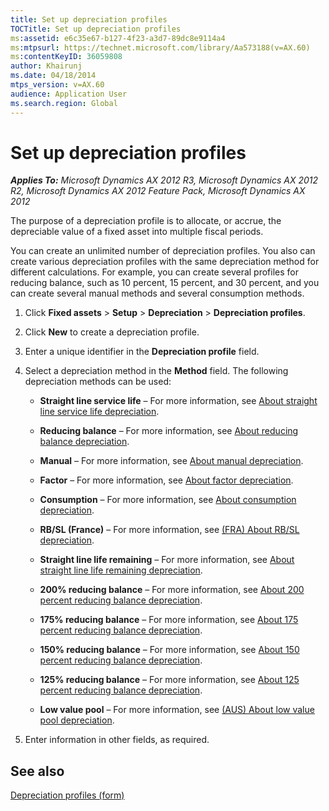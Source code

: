 ```yaml
---
title: Set up depreciation profiles
TOCTitle: Set up depreciation profiles
ms:assetid: e6c35e67-b127-4f23-a3d7-89dc8e9114a4
ms:mtpsurl: https://technet.microsoft.com/library/Aa573188(v=AX.60)
ms:contentKeyID: 36059808
author: Khairunj
ms.date: 04/18/2014
mtps_version: v=AX.60
audience: Application User
ms.search.region: Global
---
```


# Set up depreciation profiles 


_**Applies To:** Microsoft Dynamics AX 2012 R3, Microsoft Dynamics AX 2012 R2, Microsoft Dynamics AX 2012 Feature Pack, Microsoft Dynamics AX 2012_

The purpose of a depreciation profile is to allocate, or accrue, the depreciable value of a fixed asset into multiple fiscal periods.

You can create an unlimited number of depreciation profiles. You also can create various depreciation profiles with the same depreciation method for different calculations. For example, you can create several profiles for reducing balance, such as 10 percent, 15 percent, and 30 percent, and you can create several manual methods and several consumption methods.

1.  Click **Fixed assets** \> **Setup** \> **Depreciation** \> **Depreciation profiles**.

2.  Click **New** to create a depreciation profile.

3.  Enter a unique identifier in the **Depreciation profile** field.

4.  Select a depreciation method in the **Method** field. The following depreciation methods can be used:
    
      - **Straight line service life** – For more information, see [About straight line service life depreciation](about-straight-line-service-life-depreciation.md).
    
      - **Reducing balance** – For more information, see [About reducing balance depreciation](about-reducing-balance-depreciation.md).
    
      - **Manual** – For more information, see [About manual depreciation](about-manual-depreciation.md).
    
      - **Factor** – For more information, see [About factor depreciation](about-factor-depreciation.md).
    
      - **Consumption** – For more information, see [About consumption depreciation](about-consumption-depreciation.md).
    
      - **RB/SL (France)** – For more information, see [(FRA) About RB/SL depreciation](fra-about-rb-sl-depreciation.md).
    
      - **Straight line life remaining** – For more information, see [About straight line life remaining depreciation](about-straight-line-life-remaining-depreciation.md).
    
      - **200% reducing balance** – For more information, see [About 200 percent reducing balance depreciation](about-200-percent-reducing-balance-depreciation.md).
    
      - **175% reducing balance** – For more information, see [About 175 percent reducing balance depreciation](about-175-percent-reducing-balance-depreciation.md).
    
      - **150% reducing balance** – For more information, see [About 150 percent reducing balance depreciation](about-150-percent-reducing-balance-depreciation.md).
    
      - **125% reducing balance** – For more information, see [About 125 percent reducing balance depreciation](about-125-percent-reducing-balance-depreciation.md).
    
      - **Low value pool** – For more information, see [(AUS) About low value pool depreciation](aus-about-low-value-pool-depreciation.md).

5.  Enter information in other fields, as required.

## See also

[Depreciation profiles (form)](https://technet.microsoft.com/library/aa549887\(v=ax.60\))

  


